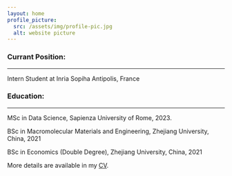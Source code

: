 ```yaml
---
layout: home
profile_picture:
  src: /assets/img/profile-pic.jpg
  alt: website picture
---
```


<h3 id="currant-position-">Currant Position:</h3>
<hr>
<p>Intern Student at Inria Sopiha Antipolis, France</p>
<h3 id="education-">Education:</h3>
<hr>
<p>MSc in  Data Science, Sapienza University of Rome, 2023.</p>
<p>BSc in Macromolecular Materials and Engineering, Zhejiang University, China, 2021</p>
<p>BSc in Economics (Double Degree), Zhejiang University, China, 2021</p>
<p>More details are available in my <a href="http://www.baidu.com">CV</a>.</p>
